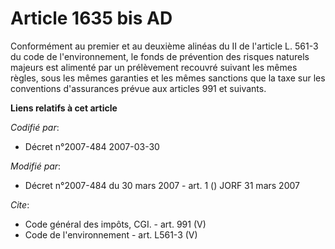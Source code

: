 # Article 1635 bis AD

Conformément au premier et au deuxième alinéas du II de l'article L. 561-3 du code de l'environnement, le fonds de prévention
des risques naturels majeurs est alimenté par un prélèvement recouvré suivant les mêmes règles, sous les mêmes garanties et
les mêmes sanctions que la taxe sur les conventions d'assurances prévue aux articles 991 et suivants.

**Liens relatifs à cet article**

_Codifié par_:

  - Décret n°2007-484 2007-03-30

_Modifié par_:

  - Décret n°2007-484 du 30 mars 2007 - art. 1 () JORF 31 mars 2007

_Cite_:

  - Code général des impôts, CGI. - art. 991 (V)
  - Code de l'environnement - art. L561-3 (V)
